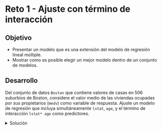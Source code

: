 # Reto 1 - Ajuste con término de interacción

## Objetivo

* Presentar un modelo que es una extensión del modelo de regresión lineal múltiple.
* Mostrar como es posible elegir un mejor modelo dentro de un conjunto de modelos.

## Desarrollo

Del conjunto de datos `Boston` que contiene valores de casas en 506 suburbios de Boston, considere el valor medio de las viviendas ocupadas por sus propietarios (`medv`) como variable de respuesta. Ajuste un modelo de regresión que incluya simultáneamente `lstat`, `age`, y el término de interacción `lstat* age` como predictores.

<details><summary>Solución</summary>
<p>

```R
library(ISLR2)
```

```R
head(Boston)
?Boston
```
  
```R
fit1 <- lm(medv ~ 
             lstat +
             age +
             lstat:age, data = Boston)
```
        
Otra manera de realizar exactamente el mismo ajuste es la siguiente

```R
fit2 <- lm(medv ~ lstat*age, data = Boston)
```

</p>
</details>

